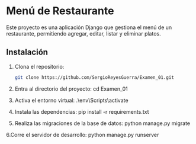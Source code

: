 # Menú de Restaurante

Este proyecto es una aplicación Django que gestiona el menú de un restaurante, permitiendo agregar, editar, listar y eliminar platos.

## Instalación

1. Clona el repositorio:
   ```bash
   git clone https://github.com/SergioReyesGuerra/Examen_01.git

2. Entra al directorio del proyecto:
cd Examen_01

3. Activa el entorno virtual:
.\env\Scripts\activate

4. Instala las dependencias:
pip install -r requirements.txt

5. Realiza las migraciones de la base de datos:
python manage.py migrate

6.Corre el servidor de desarrollo:
python manage.py runserver